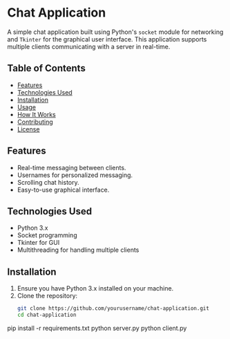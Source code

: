 # Chat Application

A simple chat application built using Python's `socket` module for networking and `Tkinter` for the graphical user interface. This application supports multiple clients communicating with a server in real-time.

## Table of Contents

- [Features](#features)
- [Technologies Used](#technologies-used)
- [Installation](#installation)
- [Usage](#usage)
- [How It Works](#how-it-works)
- [Contributing](#contributing)
- [License](#license)

## Features

- Real-time messaging between clients.
- Usernames for personalized messaging.
- Scrolling chat history.
- Easy-to-use graphical interface.

## Technologies Used

- Python 3.x
- Socket programming
- Tkinter for GUI
- Multithreading for handling multiple clients

## Installation
1. Ensure you have Python 3.x installed on your machine.
2. Clone the repository:
   ```bash
   git clone https://github.com/yourusername/chat-application.git
   cd chat-application
pip install -r requirements.txt
python server.py
python client.py
